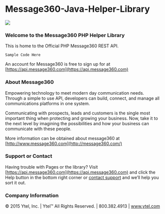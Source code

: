 # Message360-Java-Helper-Library

![](http://message360.com/wordpress/wp-content/uploads/2014/08/message360.png)

### Welcome to the Message360 PHP Helper Library
This is home to the Official PHP Message360 REST API. 

```
Sample Code Here
```

An account for Message360 is free to sign up for at [https://api.message360.com](https://api.message360.com)

### About Message360
Empowering technology to meet modern day communication needs. Through a simple to use API, developers can build, connect, and manage all communications platforms in one system. 

Communicating with prospects, leads and customers is the single most important thing when protecting and growing your business. Now, take it to the next level by imagining the possibilities and how your business can communicate with these people.

More information can be obtained about message360 at [http://www.message360.com](http://message360.com/)

### Support or Contact
Having trouble with Pages or the library?  Visit [https://api.message360.com](https://api.message360.com) and click the Help button in the bottom right corner or [contact support](mailto:support@ytel.com) and we’ll help you sort it out.

### Company Information
© 2015 Ytel, Inc. | Ytel™ All Rights Reserved. | 800.382.4913 | www.ytel.com
